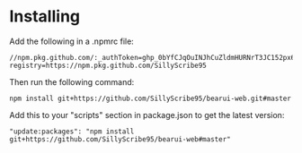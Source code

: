 # Installing

Add the following in a .npmrc file:
```
//npm.pkg.github.com/:_authToken=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
registry=https://npm.pkg.github.com/SillyScribe95
```

Then run the following command:
```
npm install git+https://github.com/SillyScribe95/bearui-web.git#master
```

Add this to your "scripts" section in package.json to get the latest version:
```
"update:packages": "npm install git+https://github.com/SillyScribe95/bearui-web#master"
```

